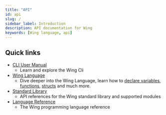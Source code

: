 ```yaml
---
title: "API"
id: api
slug: /
sidebar_label: Introduction
description: API documentation for Wing
keywords: [Wing language, api]
---
```



## Quick links

- [CLI User Manual](/api/cli)
    - Learn and explore the Wing Cli
- [Wing Language](/api/language/variable-declaration)
    - Dive deeper into the Wing Language, learn how to [declare variables](/api/language/variable-declaration), [functions](/api/language/functions-example), [structs](/api/language/structs) and much more.
- [Standard Library](/api/category/standard-library)
    - API references for the Wing standard library and supported modules 
- [Language Reference](/api/language-reference)
    - The Wing programming language reference